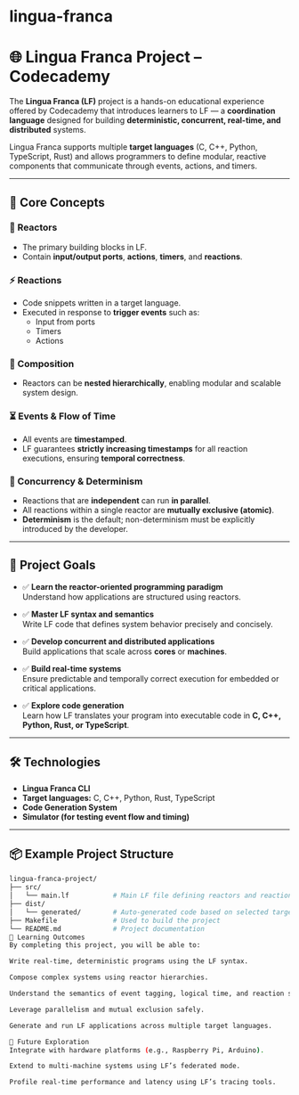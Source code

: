# lingua-franca
# 🌐 Lingua Franca Project – Codecademy

The **Lingua Franca (LF)** project is a hands-on educational experience offered by Codecademy that introduces learners to LF — a **coordination language** designed for building **deterministic, concurrent, real-time, and distributed** systems.

Lingua Franca supports multiple **target languages** (C, C++, Python, TypeScript, Rust) and allows programmers to define modular, reactive components that communicate through events, actions, and timers.

---

## 🧠 Core Concepts

### 🧱 Reactors
- The primary building blocks in LF.
- Contain **input/output ports**, **actions**, **timers**, and **reactions**.

### ⚡ Reactions
- Code snippets written in a target language.
- Executed in response to **trigger events** such as:
  - Input from ports
  - Timers
  - Actions

### 🧩 Composition
- Reactors can be **nested hierarchically**, enabling modular and scalable system design.

### ⏳ Events & Flow of Time
- All events are **timestamped**.
- LF guarantees **strictly increasing timestamps** for all reaction executions, ensuring **temporal correctness**.

### 🧵 Concurrency & Determinism
- Reactions that are **independent** can run **in parallel**.
- All reactions within a single reactor are **mutually exclusive (atomic)**.
- **Determinism** is the default; non-determinism must be explicitly introduced by the developer.

---

## 🎯 Project Goals

- ✅ **Learn the reactor-oriented programming paradigm**  
  Understand how applications are structured using reactors.

- ✅ **Master LF syntax and semantics**  
  Write LF code that defines system behavior precisely and concisely.

- ✅ **Develop concurrent and distributed applications**  
  Build applications that scale across **cores** or **machines**.

- ✅ **Build real-time systems**  
  Ensure predictable and temporally correct execution for embedded or critical applications.

- ✅ **Explore code generation**  
  Learn how LF translates your program into executable code in **C, C++, Python, Rust, or TypeScript**.

---

## 🛠️ Technologies

- **Lingua Franca CLI**
- **Target languages:** C, C++, Python, Rust, TypeScript
- **Code Generation System**
- **Simulator (for testing event flow and timing)**

---

## 📦 Example Project Structure

```bash
lingua-franca-project/
├── src/
│   └── main.lf           # Main LF file defining reactors and reactions
├── dist/
│   └── generated/        # Auto-generated code based on selected target
├── Makefile              # Used to build the project
└── README.md             # Project documentation
🧪 Learning Outcomes
By completing this project, you will be able to:

Write real-time, deterministic programs using the LF syntax.

Compose complex systems using reactor hierarchies.

Understand the semantics of event tagging, logical time, and reaction scheduling.

Leverage parallelism and mutual exclusion safely.

Generate and run LF applications across multiple target languages.

🔮 Future Exploration
Integrate with hardware platforms (e.g., Raspberry Pi, Arduino).

Extend to multi-machine systems using LF’s federated mode.

Profile real-time performance and latency using LF’s tracing tools.